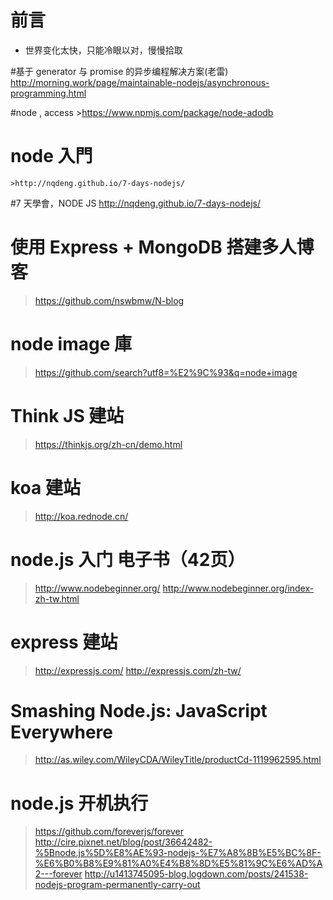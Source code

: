 


# 前言 #

- 世界变化太快，只能冷眼以对，慢慢拾取


#基于 generator 与 promise 的异步编程解决方案(老雷)
http://morning.work/page/maintainable-nodejs/asynchronous-programming.html


#node , access
    >https://www.npmjs.com/package/node-adodb



# node 入門 
    >http://nqdeng.github.io/7-days-nodejs/

#7 天學會，NODE JS
http://nqdeng.github.io/7-days-nodejs/


# 使用 Express + MongoDB 搭建多人博客
> https://github.com/nswbmw/N-blog

# node image 庫
> https://github.com/search?utf8=%E2%9C%93&q=node+image

# Think JS 建站
> https://thinkjs.org/zh-cn/demo.html

# koa 建站
> http://koa.rednode.cn/

# node.js 入门 电子书（42页）
> http://www.nodebeginner.org/
> http://www.nodebeginner.org/index-zh-tw.html

# express 建站
> http://expressjs.com/
> http://expressjs.com/zh-tw/

# Smashing Node.js: JavaScript Everywhere
> http://as.wiley.com/WileyCDA/WileyTitle/productCd-1119962595.html
> 

# node.js 开机执行
> https://github.com/foreverjs/forever
> http://cire.pixnet.net/blog/post/36642482-%5Bnode.js%5D%E8%AE%93-nodejs-%E7%A8%8B%E5%BC%8F-%E6%B0%B8%E9%81%A0%E4%B8%8D%E5%81%9C%E6%AD%A2---forever
> http://u1413745095-blog.logdown.com/posts/241538-nodejs-program-permanently-carry-out



